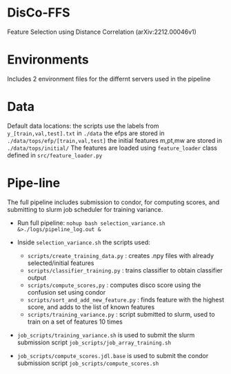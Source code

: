 # DisCo-FFS
Feature Selection using Distance Correlation (arXiv:2212.00046v1)

# Environments

Includes 2 environment files for the differnt servers used in the pipeline

# Data

Default data locations:
the scripts use the labels from `y_[train,val,test].txt` in `./data`
the efps are stored in `./data/tops/efp/[train,val,test]`
the initial features m,pt,mw are stored in `./data/tops/initial/`
The features are loaded using `feature_loader` class defined in `src/feature_loader.py`

# Pipe-line
The full pipeline includes submission to condor, for computing scores, and submitting to slurm job scheduler for training variance. 

* Run full pipeline: `nohup bash selection_variance.sh &>./logs/pipeline_log.out &`

* Inside `selection_variance.sh` the scripts used:
  * `scripts/create_training_data.py` : creates .npy files with already selected/initial features
  * `scripts/classifier_training.py` : trains classifier to obtain classifier output
  * `scripts/compute_scores,py` : computes disco score using the confusion set using condor
  * `scripts/sort_and_add_new_feature.py` : finds feature with the highest score, and adds to the list of known features
  * `scripts/training_variance.py` : script submitted to slurm, used to train on a set of features 10 times

* `job_scripts/training_variance.sh` is used to submit the slurm submission script `job_scripts/job_array_training.sh`
* `job_scripts/compute_scores.jdl.base` is used to submit the condor submission script `job_scripts/compute_scores.sh`




  
